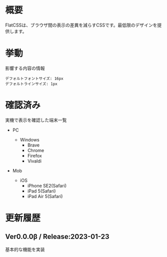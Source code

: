 # 概要
FlatCSSは、ブラウザ間の表示の差異を減らすCSSです。最低限のデザインを提供します。

# 挙動
影響する内容の情報

```
デフォルトフォントサイズ: 16px
デフォルトラインサイズ: 1px
```

# 確認済み
実機で表示を確認した端末一覧

- PC
    - Windows
        - Brave
        - Chrome
        - Firefox
        - Vivaldi

- Mob
    - iOS
        - iPhone SE2(Safari)
        - iPad 5(Safari)
        - iPad Air 5(Safari)

# 更新履歴

## Ver0.0.0β / Release:2023-01-23
基本的な機能を実装